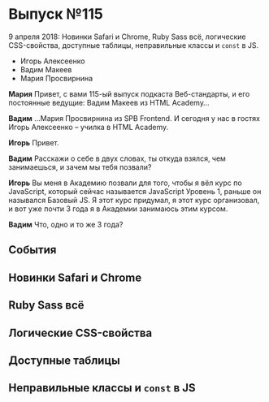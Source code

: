 # Выпуск №115

9 апреля 2018: Новинки Safari и Chrome, Ruby Sass всё, логические CSS-свойства, доступные таблицы, неправильные классы и `const` в JS.

- Игорь Алексеенко
- Вадим Макеев
- Мария Просвирнина

**Мария** Привет, с вами 115-ый выпуск подкаста Веб-стандарты, и его постоянные ведущие: Вадим Макеев из HTML Academy…

**Вадим** …Мария Просвирнина из SPB Frontend. И сегодня у нас в гостях Игорь Алексеенко – училка в HTML Academy.

**Игорь** Привет.

**Вадим** Расскажи о себе в двух словах, ты откуда взялся, чем занимаешься, и зачем мы тебя позвали?

**Игорь** Вы меня в Академию позвали для того, чтобы я вёл курс по JavaScript, который сейчас называется JavaScript Уровень 1, раньше он назывался Базовый JS. Я этот курс придумал, я этот курс организовал, и вот уже почти 3 года я в Академии занимаюсь этим курсом.

**Вадим** Что, одно и то же 3 года?

## События

## Новинки Safari и Chrome

## Ruby Sass всё

## Логические CSS-свойства

## Доступные таблицы

## Неправильные классы и `const` в JS